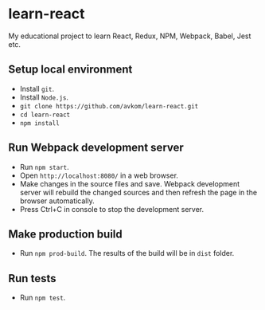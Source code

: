 # learn-react
My educational project to learn React, Redux, NPM, Webpack, Babel, Jest etc.

## Setup local environment
- Install `git`.
- Install `Node.js`.
- `git clone https://github.com/avkom/learn-react.git`
- `cd learn-react`
- `npm install`

## Run Webpack development server
- Run `npm start`.
- Open `http://localhost:8080/` in a web browser.
- Make changes in the source files and save. Webpack development server will rebuild the changed sources and then refresh the page in the browser automatically.
- Press Ctrl+C in console to stop the development server.

## Make production build
- Run `npm prod-build`. The results of the build will be in `dist` folder.

## Run tests
- Run `npm test`.